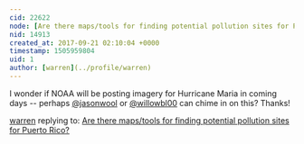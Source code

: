 ```yaml
---
cid: 22622
node: [Are there maps/tools for finding potential pollution sites for Puerto Rico?](../notes/Zengirl2/09-19-2017/are-there-maps-tools-for-finding-potential-pollution-sites-for-puerto-rico)
nid: 14913
created_at: 2017-09-21 02:10:04 +0000
timestamp: 1505959804
uid: 1
author: [warren](../profile/warren)
---
```


I wonder if NOAA will be posting imagery for Hurricane Maria in coming days -- perhaps [@jasonwool](/profile/jasonwool) or [@willowbl00](/profile/willowbl00) can chime in on this? Thanks!

[warren](../profile/warren) replying to: [Are there maps/tools for finding potential pollution sites for Puerto Rico?](../notes/Zengirl2/09-19-2017/are-there-maps-tools-for-finding-potential-pollution-sites-for-puerto-rico)


